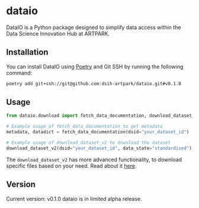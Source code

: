 # dataio

DataIO is a Python package designed to simplify data access within the Data Science Innovation Hub at ARTPARK.

## Installation

You can install DataIO using [Poetry](https://python-poetry.org/) and Git SSH by running the following command:

```bash
poetry add git+ssh://git@github.com:dsih-artpark/dataio.git#v0.1.0
```

## Usage
```python
from dataio.download import fetch_data_documentation, download_dataset_v2

# Example usage of fetch_data_documentation to get metadata
metadata, datadict = fetch_data_documentation(dsid="your_dataset_id")

# Example usage of download_dataset_v2 to download the dataset
download_dataset_v2(dsid="your_dataset_id", data_state="standardised")
```
The ```download_dataset_v2``` has more advanced functionality, to download specific files based on your need. Read about it [here][download_dataset_v2].

## Version
Current version: v0.1.0
dataio is in limited alpha release.





[download_dataset_v2]: src/dataio/download/__init__.py#L212